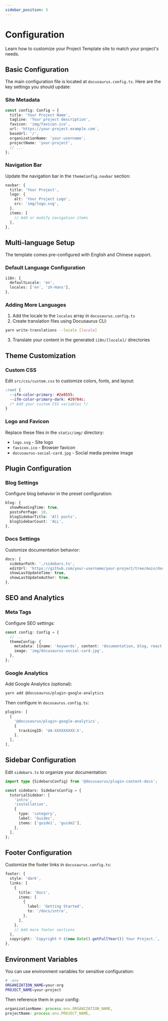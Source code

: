 ```yaml
---
sidebar_position: 3
---
```


# Configuration

Learn how to customize your Project Template site to match your project's needs.

## Basic Configuration

The main configuration file is located at `docusaurus.config.ts`. Here are the key settings you should update:

### Site Metadata

```typescript
const config: Config = {
  title: 'Your Project Name',
  tagline: 'Your project description',
  favicon: 'img/favicon.ico',
  url: 'https://your-project.example.com',
  baseUrl: '/',
  organizationName: 'your-username',
  projectName: 'your-project',
  // ...
};
```

### Navigation Bar

Update the navigation bar in the `themeConfig.navbar` section:

```typescript
navbar: {
  title: 'Your Project',
  logo: {
    alt: 'Your Project Logo',
    src: 'img/logo.svg',
  },
  items: [
    // Add or modify navigation items
  ],
},
```

## Multi-language Setup

The template comes pre-configured with English and Chinese support.

### Default Language Configuration

```typescript
i18n: {
  defaultLocale: 'en',
  locales: ['en', 'zh-Hans'],
},
```

### Adding More Languages

1. Add the locale to the `locales` array in `docusaurus.config.ts`
2. Create translation files using Docusaurus CLI:

```bash
yarn write-translations --locale [locale]
```

3. Translate your content in the generated `i18n/[locale]/` directories

## Theme Customization

### Custom CSS

Edit `src/css/custom.css` to customize colors, fonts, and layout:

```css
:root {
  --ifm-color-primary: #2e8555;
  --ifm-color-primary-dark: #29784c;
  /* Add your custom CSS variables */
}
```

### Logo and Favicon

Replace these files in the `static/img/` directory:
- `logo.svg` - Site logo
- `favicon.ico` - Browser favicon
- `docusaurus-social-card.jpg` - Social media preview image

## Plugin Configuration

### Blog Settings

Configure blog behavior in the preset configuration:

```typescript
blog: {
  showReadingTime: true,
  postsPerPage: 10,
  blogSidebarTitle: 'All posts',
  blogSidebarCount: 'ALL',
},
```

### Docs Settings

Customize documentation behavior:

```typescript
docs: {
  sidebarPath: './sidebars.ts',
  editUrl: 'https://github.com/your-username/your-project/tree/main/docs/',
  showLastUpdateTime: true,
  showLastUpdateAuthor: true,
},
```

## SEO and Analytics

### Meta Tags

Configure SEO settings:

```typescript
const config: Config = {
  // ...
  themeConfig: {
    metadata: [{name: 'keywords', content: 'documentation, blog, react'}],
    image: 'img/docusaurus-social-card.jpg',
  },
};
```

### Google Analytics

Add Google Analytics (optional):

```bash
yarn add @docusaurus/plugin-google-analytics
```

Then configure in `docusaurus.config.ts`:

```typescript
plugins: [
  [
    '@docusaurus/plugin-google-analytics',
    {
      trackingID: 'UA-XXXXXXXXX-X',
    },
  ],
],
```

## Sidebar Configuration

Edit `sidebars.ts` to organize your documentation:

```typescript
import type {SidebarsConfig} from '@docusaurus/plugin-content-docs';

const sidebars: SidebarsConfig = {
  tutorialSidebar: [
    'intro',
    'installation',
    {
      type: 'category',
      label: 'Guides',
      items: ['guide1', 'guide2'],
    },
  ],
};
```

## Footer Configuration

Customize the footer links in `docusaurus.config.ts`:

```typescript
footer: {
  style: 'dark',
  links: [
    {
      title: 'Docs',
      items: [
        {
          label: 'Getting Started',
          to: '/docs/intro',
        },
      ],
    },
    // Add more footer sections
  ],
  copyright: `Copyright © ${new Date().getFullYear()} Your Project.`,
},
```

## Environment Variables

You can use environment variables for sensitive configuration:

```bash
# .env
ORGANIZATION_NAME=your-org
PROJECT_NAME=your-project
```

Then reference them in your config:

```typescript
organizationName: process.env.ORGANIZATION_NAME,
projectName: process.env.PROJECT_NAME,
```